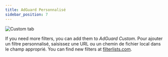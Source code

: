 ```yaml
---
title: AdGuard Personnalisé
sidebar_position: 7
---
```


![Custom tab](https://cdn.adtidy.org/public/Adguard/Blog/AG_for_Safari_in-depth_review/AGCustom.png)

If you need more filters, you can add them to _AdGuard Custom_. Pour ajouter un filtre personnalisé, saisissez une URL ou un chemin de fichier local dans le champ approprié. You can find new filters at [filterlists.com](https://filterlists.com/).
